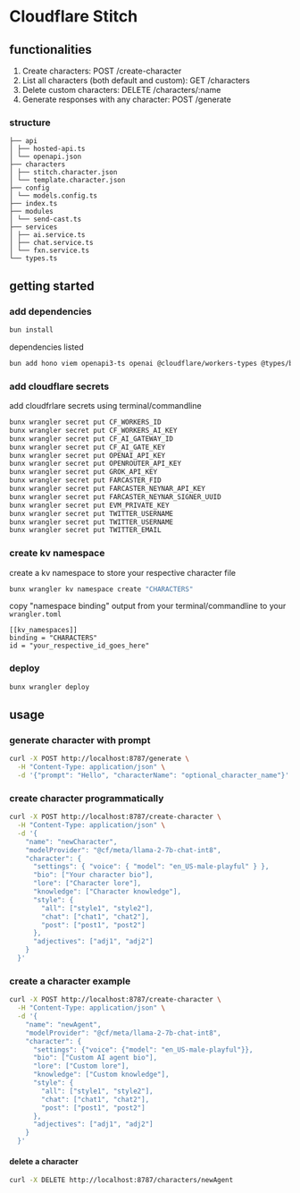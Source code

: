 # Cloudflare Stitch

## functionalities

1. Create characters: POST /create-character
2. List all characters (both default and custom): GET /characters
3. Delete custom characters: DELETE /characters/:name
4. Generate responses with any character: POST /generate

### structure

```
├── api
│ ├── hosted-api.ts
│ └── openapi.json
├── characters
│ ├── stitch.character.json
│ └── template.character.json
├── config
│ └── models.config.ts
├── index.ts
├── modules
│ └── send-cast.ts
├── services
│ ├── ai.service.ts
│ ├── chat.service.ts
│ └── fxn.service.ts
└── types.ts
```

## getting started

### add dependencies

```sh
bun install
```

dependencies listed

```sh
bun add hono viem openapi3-ts openai @cloudflare/workers-types @types/bun @scalar/hono-api-reference https://github.com/Oz-Networks/fxn-protocol-sdk#main
```

### add cloudflare secrets

add cloudfrlare secrets using terminal/commandline

```sh
bunx wrangler secret put CF_WORKERS_ID
bunx wrangler secret put CF_WORKERS_AI_KEY
bunx wrangler secret put CF_AI_GATEWAY_ID
bunx wrangler secret put CF_AI_GATE_KEY
bunx wrangler secret put OPENAI_API_KEY
bunx wrangler secret put OPENROUTER_API_KEY
bunx wrangler secret put GROK_API_KEY
bunx wrangler secret put FARCASTER_FID
bunx wrangler secret put FARCASTER_NEYNAR_API_KEY
bunx wrangler secret put FARCASTER_NEYNAR_SIGNER_UUID
bunx wrangler secret put EVM_PRIVATE_KEY
bunx wrangler secret put TWITTER_USERNAME
bunx wrangler secret put TWITTER_USERNAME
bunx wrangler secret put TWITTER_EMAIL
```

### create kv namespace

create a kv namespace to store your respective character file

```sh
bunx wrangler kv namespace create "CHARACTERS"
```

copy "namespace binding" output from your terminal/commandline to your `wrangler.toml`

```
[[kv_namespaces]]
binding = "CHARACTERS"
id = "your_respective_id_goes_here"
```

### deploy

```sh
bunx wrangler deploy
```

## usage

### generate character with prompt

```sh
curl -X POST http://localhost:8787/generate \
  -H "Content-Type: application/json" \
  -d '{"prompt": "Hello", "characterName": "optional_character_name"}'
```

### create character programmatically

```sh
curl -X POST http://localhost:8787/create-character \
  -H "Content-Type: application/json" \
  -d '{
    "name": "newCharacter",
    "modelProvider": "@cf/meta/llama-2-7b-chat-int8",
    "character": {
      "settings": { "voice": { "model": "en_US-male-playful" } },
      "bio": ["Your character bio"],
      "lore": ["Character lore"],
      "knowledge": ["Character knowledge"],
      "style": {
        "all": ["style1", "style2"],
        "chat": ["chat1", "chat2"],
        "post": ["post1", "post2"]
      },
      "adjectives": ["adj1", "adj2"]
    }
  }'
```

### create a character example

```sh
curl -X POST http://localhost:8787/create-character \
  -H "Content-Type: application/json" \
  -d '{
    "name": "newAgent",
    "modelProvider": "@cf/meta/llama-2-7b-chat-int8",
    "character": {
      "settings": {"voice": {"model": "en_US-male-playful"}},
      "bio": ["Custom AI agent bio"],
      "lore": ["Custom lore"],
      "knowledge": ["Custom knowledge"],
      "style": {
        "all": ["style1", "style2"],
        "chat": ["chat1", "chat2"],
        "post": ["post1", "post2"]
      },
      "adjectives": ["adj1", "adj2"]
    }
  }'
```

#### delete a character

```sh
curl -X DELETE http://localhost:8787/characters/newAgent
```
